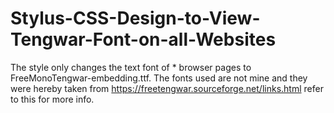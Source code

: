 # Stylus-CSS-Design-to-View-Tengwar-Font-on-all-Websites
The style only changes the text font of * browser pages to FreeMonoTengwar-embedding.ttf.
The fonts used are not mine and they were hereby taken from https://freetengwar.sourceforge.net/links.html refer to this for more info.

